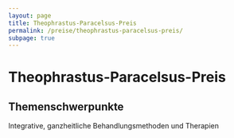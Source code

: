 ```yaml
---
layout: page
title: Theophrastus-Paracelsus-Preis
permalink: /preise/theophrastus-paracelsus-preis/
subpage: true
---
```


# Theophrastus-Paracelsus-Preis

## Themenschwerpunkte

Integrative, ganzheitliche Behandlungsmethoden und Therapien